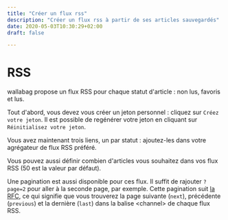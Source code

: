 ```yaml
---
title: "Créer un flux rss"
description: "Créer un flux rss à partir de ses articles sauvegardés"
date: 2020-05-03T10:30:29+02:00
draft: false

---
```

# RSS

wallabag propose un flux RSS pour chaque statut d'article : non lus,
favoris et lus.

Tout d'abord, vous devez vous créer un jeton personnel : cliquez sur
`Créez votre jeton`. Il est possible de regénérer votre jeton en
cliquant sur `Réinitialisez votre jeton`.

Vous avez maintenant trois liens, un par statut : ajoutez-les dans votre
agrégateur de flux RSS préféré.

Vous pouvez aussi définir combien d'articles vous souhaitez dans vos
flux RSS (50 est la valeur par défaut).

Une pagination est aussi disponible pour ces flux. Il suffit de rajouter
`?page=2` pour aller à la seconde page, par exemple. Cette pagination
suit [la RFC](https://tools.ietf.org/html/rfc5005#page-4), ce qui
signifie que vous trouverez la page suivante (`next`), précédente
(`previous`) et la dernière (`last`) dans la balise &lt;channel&gt; de
chaque flux RSS.
